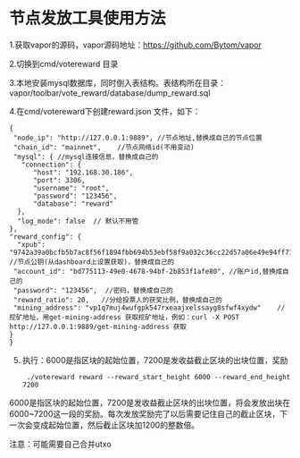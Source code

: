 # 节点发放工具使用方法


1.获取vapor的源码，vapor源码地址：<https://github.com/Bytom/vapor>

2.切换到cmd/votereward 目录

3.本地安装mysql数据库，同时倒入表结构。表结构所在目录：vapor/toolbar/vote_reward/database/dump_reward.sql

4.在cmd/votereward下创建reward.json 文件，如下：

    {
     "node_ip": "http://127.0.0.1:9889", //节点地址,替换成自己的节点位置
     "chain_id": "mainnet",    //节点网络id(不用变动)
     "mysql": { //mysql连接信息，替换成自己的
       "connection": {
          "host": "192.168.30.186",
          "port": 3306,
          "username": "root",
          "password": "123456",
          "database": "reward"
      },
      "log_mode": false  // 默认不用管
    },
    "reward_config": {
      "xpub": "9742a39a0bcfb5b7ac8f56f1894fbb694b53ebf58f9a032c36cc22d57a06e49e94ff7199063fb7a78190624fa3530f611404b56fc9af91dcaf4639614512cb64",  //节点公钥(从dashboard上设置获取)，替换成自己的
     "account_id": "bd775113-49e0-4678-94bf-2b853f1afe80", //账户id,替换成自己的
     "password": "123456",  //密码，替换成自己的
     "reward_ratio": 20,   //分给投票人的获奖比例，替换成自己的
     "mining_address": "vp1q7muj4wufgpk547rxeaajxelssayg8sfwf4xydw"    //挖矿地址，用get-mining-address 获取挖矿地址，例如：curl -X POST http://127.0.0.1:9889/get-mining-address 获取
    }
    } 
    
5. 执行：6000是指区块的起始位置，7200是发收益截止区块的出块位置，奖励

        ./votereward reward --reward_start_height 6000 --reward_end_height 7200
        
        
6000是指区块的起始位置，7200是发收益截止区块的出块位置，将会发放出块在6000~7200这一段的奖励。每次发放奖励完了以后需要记住自己的截止区块，下一次会变成起始位置，然后截止区块加1200的整数倍。
  
  
  注意：可能需要自己合并utxo





